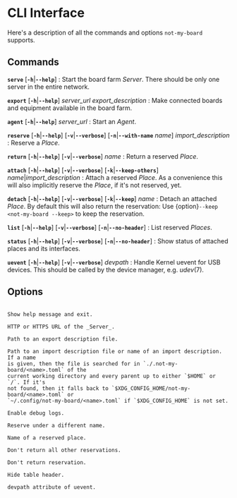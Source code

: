 # CLI Interface

Here's a description of all the commands and options `not-my-board` supports.

## Commands

**`serve`** [**`-h`**|**`--help`**]
: Start the board farm *Server*. There should be only one server in the entire
  network.

**`export`** [**`-h`**|**`--help`**] *server_url* *export_description*
: Make connected boards and equipment available in the board farm.

**`agent`** [**`-h`**|**`--help`**] *server_url*
: Start an *Agent*.

**`reserve`** [**`-h`**|**`--help`**] [**`-v`**|**`--verbose`**] [**`-n`**|**`--with-name`** *name*] *import_description*
: Reserve a *Place*.

**`return`** [**`-h`**|**`--help`**] [**`-v`**|**`--verbose`**] *name*
: Return a reserved *Place*.

**`attach`** [**`-h`**|**`--help`**] [**`-v`**|**`--verbose`**] [**`-k`**|**`--keep-others`**] *name*|*import_description*
: Attach a reserved *Place*. As a convenience this will also implicitly reserve
  the *Place*, if it's not reserved, yet.

**`detach`** [**`-h`**|**`--help`**] [**`-v`**|**`--verbose`**] [**`-k`**|**`--keep`**] *name*
: Detach an attached *Place*. By default this will also return the reservation:
  Use {option}`--keep <not-my-board --keep>` to keep the reservation.

**`list`** [**`-h`**|**`--help`**] [**`-v`**|**`--verbose`**] [**`-n`**|**`--no-header`**]
: List reserved *Places*.

**`status`** [**`-h`**|**`--help`**] [**`-v`**|**`--verbose`**] [**`-n`**|**`--no-header`**]
: Show status of attached places and its interfaces.

**`uevent`** [**`-h`**|**`--help`**] [**`-v`**|**`--verbose`**] *devpath*
: Handle Kernel uevent for USB devices. This should be called by the device
  manager, e.g. *udev*(7).

## Options

```{program} not-my-board
```

```{option} -h, --help
Show help message and exit.
```

```{option} server_url
HTTP or HTTPS URL of the _Server_.
```

```{option} export_description
Path to an export description file.
```

```{option} import_description
Path to an import description file or name of an import description. If a name
is given, then the file is searched for in `./.not-my-board/<name>.toml` of the
current working directory and every parent up to either `$HOME` or `/`. If it's
not found, then it falls back to `$XDG_CONFIG_HOME/not-my-board/<name>.toml` or
`~/.config/not-my-board/<name>.toml` if `$XDG_CONFIG_HOME` is not set.
```

```{option} -v, --verbose
Enable debug logs.
```

```{option} -n name, --with-name name
Reserve under a different name.
```

```{option} name
Name of a reserved place.
```

```{option} -k, --keep-others
Don't return all other reservations.
```

```{option} -k, --keep
Don't return reservation.
```

```{option} -n, --no-header
Hide table header.
```

```{option} devpath
devpath attribute of uevent.
```
